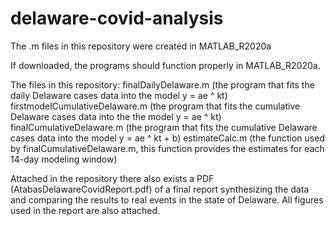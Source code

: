 # delaware-covid-analysis

The .m files in this repository were created in MATLAB_R2020a

If downloaded, the programs should function properly in MATLAB_R2020a.

The files in this repository:
finalDailyDelaware.m (the program that fits the daily Delaware cases data into the model y = ae ^ kt)
firstmodelCumulativeDelaware.m (the program that fits the cumulative Delaware cases data into the the model y = ae ^ kt)
finalCumulativeDelaware.m (the program that fits the cumulative Delaware cases data into the model y = ae ^ kt + b)
estimateCalc.m (the function used by finalCumulativeDelaware.m, this function provides the estimates for each 14-day modeling window)

Attached in the repository there also exists a PDF (AtabasDelawareCovidReport.pdf) of a final report synthesizing the data and comparing the results to real events in the state of Delaware. All figures used in the report are also attached.

